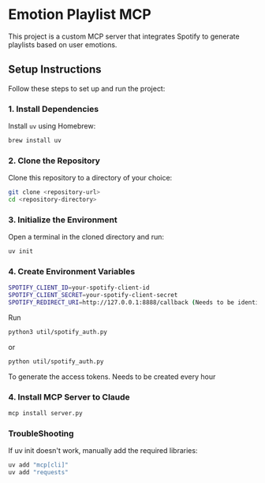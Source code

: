 # Emotion Playlist MCP

This project is a custom MCP server that integrates Spotify to generate playlists based on user emotions.

## Setup Instructions

Follow these steps to set up and run the project:

### 1. Install Dependencies
Install `uv` using Homebrew:
```bash
brew install uv
```

### 2. Clone the Repository
Clone this repository to a directory of your choice:
```bash
git clone <repository-url>
cd <repository-directory>
```

### 3. Initialize the Environment
Open a terminal in the cloned directory and run:
```bash
uv init
```

### 4. Create Environment Variables
```bash
SPOTIFY_CLIENT_ID=your-spotify-client-id
SPOTIFY_CLIENT_SECRET=your-spotify-client-secret
SPOTIFY_REDIRECT_URI=http://127.0.0.1:8888/callback (Needs to be identical with the URI saved in Spotify Developer's App Settings)
```
Run 
```bash
python3 util/spotify_auth.py
```
or 
```bash
python util/spotify_auth.py
```
To generate the access tokens. Needs to be created every hour

### 4. Install MCP Server to Claude
```bash
mcp install server.py
```

### TroubleShooting
If uv init doesn't work, manually add the required libraries:
```bash
uv add "mcp[cli]"
uv add "requests"
```











